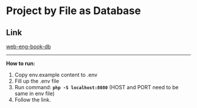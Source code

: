 # Project by File as Database

## Link

[web-eng-book-db](https://web-eng-book-db.herokuapp.com/)

---
**How to run:**

1. Copy env.example content to .env
2. Fill up the .env file
3. Run command: **`php -S localhost:8080`** (HOST and PORT need to be same in env file)
4. Follow the link.
